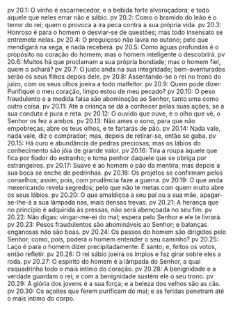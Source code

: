 pv 20.1: O vinho é escarnecedor, e a bebida forte alvoroçadora; e todo aquele que neles errar não e sábio.
pv 20.2: Como o bramido do leão é o terror do rei; quem o provoca a ira peca contra a sua própria vida.
pv 20.3: Honroso é para o homem o desviar-se de questões; mas todo insensato se entremete nelas.
pv 20.4: O preguiçoso não lavra no outono; pelo que mendigará na sega, e nada receberá.
pv 20.5: Como águas profundas é o propósito no coração do homem; mas o homem inteligente o descobrirá.
pv 20.6: Muitos há que proclamam a sua própria bondade; mas o homem fiel, quem o achará?
pv 20.7: O justo anda na sua integridade; bem-aventurados serão os seus filhos depois dele.
pv 20.8: Assentando-se o rei no trono do juízo, com os seus olhos joeira a todo malfeitor.
pv 20.9: Quem pode dizer: Purifiquei o meu coração, limpo estou de meu pecado?
pv 20.10: O peso fraudulento e a medida falsa são abominação ao Senhor, tanto uma como outra coisa.
pv 20.11: Até a criança se dá a conhecer pelas suas ações, se a sua conduta é pura e reta.
pv 20.12: O ouvido que ouve, e o olho que vê, o Senhor os fez a ambos.
pv 20.13: Não ames o sono, para que não empobreças; abre os teus olhos, e te fartarás de pão.
pv 20.14: Nada vale, nada vale, diz o comprador; mas, depois de retirar-se, então se gaba.
pv 20.15: Há ouro e abundância de pedras preciosas; mas os lábios do conhecimento são jóia de grande valor.
pv 20.16: Tira a roupa àquele que fica por fiador do estranho; e toma penhor daquele que se obriga por estrangeiros.
pv 20.17: Suave é ao homem o pão da mentira; mas depois a sua boca se enche de pedrinhas.
pv 20.18: Os projetos se confirmam pelos conselhos; assim, pois, com prudência faze a guerra.
pv 20.19: O que anda mexericando revela segredos; pelo que não te metas com quem muito abre os seus lábios.
pv 20.20: O que amaldiçoa a seu pai ou a sua mãe, apagar-se-lhe-á a sua lâmpada nas, mais densas trevas.
pv 20.21: A herança que no princípio é adquirida às pressas, não será abençoada no seu fim.
pv 20.22: Não digas: vingar-me-ei do mal; espera pelo Senhor e ele te livrará.
pv 20.23: Pesos fraudulentos são abomináveis ao Senhor; e balanças enganosas não são boas.
pv 20.24: Os passos do homem são dirigidos pelo Senhor; como, pois, poderá o homem entender o seu caminho?
pv 20.25: Laço é para o homem dizer precipitadamente: É santo; e, feitos os votos, então refletir.
pv 20.26: O rei sábio joeira os ímpios e faz girar sobre eles a roda.
pv 20.27: O espírito do homem é a lâmpada do Senhor, a qual esquadrinha todo o mais íntimo do coração.
pv 20.28: A benignidade e a verdade guardam o rei; e com a benignidade sustém ele o seu trono.
pv 20.29: A glória dos jovens é a sua força; e a beleza dos velhos são as cãs.
pv 20.30: Os açoites que ferem purificam do mal; e as feridas penetram até o mais íntimo do corpo.
